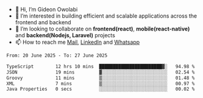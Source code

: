 - 👋 Hi, I’m Gideon Owolabi
- 👀 I’m interested in building efficient and scalable applications across the frontend and backend
- 💞️ I’m looking to collaborate on <b>frontend(react)</b>, <b>mobile(react-native)</b> and <b>backend(Nodejs, Laravel)</b> projects
- 📫 How to reach me <a href="mailto:gideoniyin2021@gmail.com">Mail</a>, <a href="https://www.linkedin.com/in/gideon-owolabi-9b667a232/">LinkedIn</a> and <a href="https://wa.me/2348055377085">Whatsapp</a>

<!---
gude1/gude1 is a ✨ special ✨ repository because its `README.md` (this file) appears on your GitHub profile.
You can click the Preview link to take a look at your changes.
--->

<!--START_SECTION:waka-->

```txt
From: 20 June 2025 - To: 27 June 2025

TypeScript        12 hrs 10 mins  ███████████████████████▓░   94.98 %
JSON              19 mins         ▓░░░░░░░░░░░░░░░░░░░░░░░░   02.54 %
Groovy            11 mins         ▒░░░░░░░░░░░░░░░░░░░░░░░░   01.48 %
XML               7 mins          ▒░░░░░░░░░░░░░░░░░░░░░░░░   00.97 %
Java Properties   0 secs          ░░░░░░░░░░░░░░░░░░░░░░░░░   00.02 %
```

<!--END_SECTION:waka-->
